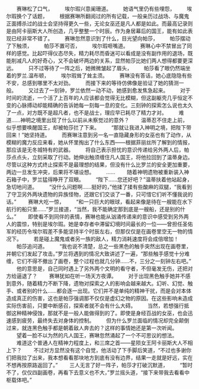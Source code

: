 　　赛琳松了口气，
　　埃尔瑕兴意阑珊道。
　　她语气里仍有些埋怨，
　　埃尔瑕换个了话题，
　　根据赛琳所翻阅过的所有记载，一般亲历过战场、与魔鬼正面搏杀过的战士会坚持得更久一些，无论女巫还是凡人都是如此。而最高记录则是由阿卡丽斯大人所创造，几乎整整一个时辰。作为身居幕后的国王，能有如此表现已经非常不错了。
　　赛琳忽然意识到了什么，目光望向帕莎，
　　帕莎摆动了下触须，
　　帕莎不置可否，
　　埃尔瑕咂嘴道。
　　赛琳心中不禁冒出了同样的感觉。比起吓得仪态尽失，精力耗尽而昏迷可以看成是没有副作用的退场，既能削减凡人的好奇心，又不会破坏两边的关系，显然帕莎比她们两人想得都要更深远。
　　只不过等待了一阵之后，她微微皱起了眉头，
　　帕莎看了眼仍然端坐着的罗兰.温布顿，
　　埃尔瑕耸了耸主须。
　　赛琳没有答话，她心底隐隐有些不安，总感到哪里不太对劲。
　　而接下来的等待仿佛像是验证了她的猜测一般。
　　又过去了一刻钟，罗兰依然一动不动，她感到愈发焦急起来。
　　对于时间的流逝，一个活了上百年的人应该都会觉得无比模糊，但这副躯壳几乎恒定不变的心脉搏动却能精确的告诉她每一刻每一息的变化。三刻钟的探索怎么说也太久了一点，对方既不是超凡者，也不是战士，理应早已耗尽了精力才对。
　　难道……神明之境里出现了什么以前从未察觉过的意外？
　　温蒂忍不住走上前，似乎想要唤醒国王，却被帕莎拦了下来。
　　“那就让我进入神明之境，把陛下带回来！”她坚持道。
　　而赛琳注意到另一名一直隐藏身形的女巫也有了动作，从模糊的魔力反应来看，她从怀里掏出了什么东西——根据菲丽丝所了解到的情报，那应该是无冬城特有的武器。
　　将自己表示担忧的意识传递给另外两人后，帕莎点点头，立刻采取了行动。她伸出触须缠住凡人国王，将他拉回到了温蒂身边。尽管以这种方式终止探索不是最理想的结果，但没有什么比罗兰的安全更加重要，两边一旦发生冲突，后果将不堪设想。
　　……
　　随着神明遗物被重新装入神石箱子中，罗兰猛得睁开了双眼。
　　“陛下……您还好吧？”温蒂扶着他站起身，急切地问道。
　　“没什么问题啊……挺好的，”他揉了揉有些酸麻的双腿，“我看到了守卫另外两块遗物的异族怪物，还跟它们交谈了一番，只可惜它们听不懂我说的话。”
　　赛琳大吃一惊，
　　“和一只巨大的眼球，看起来像是待在一艘能在水下航行的船只里……”罗兰接道，“当然，我不能确定那到底是一艘船，还是别的什么。”
　　即使看不到同伴的表情，赛琳也能从汹涌传递来的意识中感受到另外两人的震惊，特别是埃尔瑕。她是幸存者中滞留幻境时间最长的一位——曾担任圣佑军的经历令埃尔瑕差不多能坚持半个时辰左右，但那仅仅是在画卷里空无一物的情况下。
　　若是碰上魔鬼或者另一族的敌人，精力消耗速度将会成倍增加！
　　帕莎追问道。
　　“我也说不清楚，总之一些黑色的触手突然出现在画卷里，并朝它们发起了攻击。”罗兰将遇到的情况大致讲述了一遍，“那些触手感觉十分难缠，它们不得不撤出了画卷，整个过程也就几分钟……不，三分之一刻钟左右吧。”
　　他的意思是，自己同时遇上了另外两个文明的看守者，不但毫发无伤，还把对方给逼退了？
　　赛琳犹如在听一场天方夜谭。
　　对于出现黑色触手她并不感到意外，随着精力不断下降，遗物对探索之人的影响会越来越大。幻听、幻觉、触手、或者别的什么……都会逐一出现。它们并不是单纯的精神干扰，而是会对本体造成真正的伤害，这也是帕莎强调那不仅仅是虚幻之物的原因。在这些影响未造成实际伤害前，只要中断感召，探索者就不会有什么大碍。
　　当然，若想强行抵御这种精神侵蚀，那就不是一般人能做得到的了。即使是身经百战的女巫，也会迅速感到疲劳，最终失去对身体的控制。
　　但为什么罗兰面临的情况却完全颠倒过来，就连黑色触手都是朝着敌人奔去的？这样的事情她还是第一次听闻。
　　望着一脸不以为然的凡人国王，赛琳忽然涌起了一个不可思议的想法。
　　难道这个普通人在精神力程度上，和三席之首——星陨女王阿卡丽斯大人不相上下？
　　不过对方显然没有这个自觉，他活动了下手脚后笑道，“不过也多谢你们把我拉了出来，我本想看看那块地方到底有没有边界，结果一走就是好远，实在不想再按原路返回了。”
　　三人无言了好一阵子，帕莎才打破沉默道，
　　“暂时不了，仅仅四副画卷，再看下去意义也不大，”罗兰摇头道，“接下来带我去看看中枢载体吧。”
